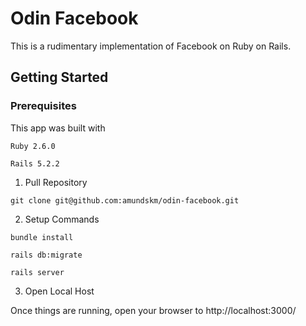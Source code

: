 # Odin Facebook

This is a rudimentary implementation of Facebook on Ruby on Rails.

## Getting Started

### Prerequisites
This app was built with

`Ruby 2.6.0`

`Rails 5.2.2`

1. Pull Repository

`git clone git@github.com:amundskm/odin-facebook.git`

2. Setup Commands

`bundle install`

`rails db:migrate`

`rails server`

3. Open Local Host

Once things are running, open your browser to http://localhost:3000/
